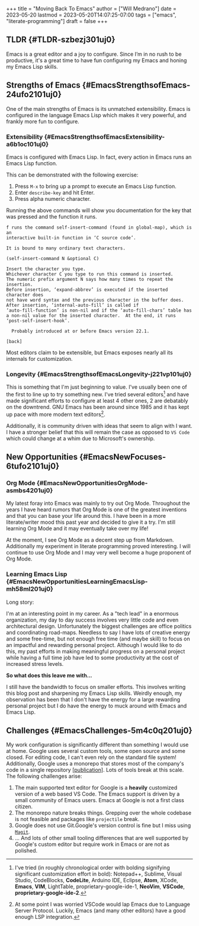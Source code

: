 +++
title = "Moving Back To Emacs"
author = ["Will Medrano"]
date = 2023-05-20
lastmod = 2023-05-20T14:07:25-07:00
tags = ["emacs", "literate-programming"]
draft = false
+++

## TLDR {#TLDR-szbezj301uj0}

Emacs is a great editor and a joy to configure. Since I’m in no rush to be
productive, it's a great time to have fun configuring my Emacs and honing my
Emacs Lisp skills.


## Strengths of Emacs {#EmacsStrengthsofEmacs-24ufo2101uj0}

One of the main strengths of Emacs is its unmatched extensibility. Emacs is
configured in the language Emacs Lisp which makes it very powerful, and frankly
more fun to configure.


### Extensibility {#EmacsStrengthsofEmacsExtensibility-a6b1oc101uj0}

Emacs is configured with Emacs Lisp. In fact, every action in Emacs runs an
Emacs Lisp function.

This can be demonstrated with the following exercise:

1.  Press `M-x` to bring up a prompt to execute an Emacs Lisp function.
2.  Enter `describe-key` and hit Enter.
3.  Press alpha numeric character.

Running the above commands will show you documentation for the key that was
pressed and the function it runs.

```text
f runs the command self-insert-command (found in global-map), which is an
interactive built-in function in ‘C source code’.

It is bound to many ordinary text characters.

(self-insert-command N &optional C)

Insert the character you type.
Whichever character C you type to run this command is inserted.
The numeric prefix argument N says how many times to repeat the insertion.
Before insertion, ‘expand-abbrev’ is executed if the inserted character does
not have word syntax and the previous character in the buffer does.
After insertion, ‘internal-auto-fill’ is called if
‘auto-fill-function’ is non-nil and if the ‘auto-fill-chars’ table has
a non-nil value for the inserted character.  At the end, it runs
‘post-self-insert-hook’.

  Probably introduced at or before Emacs version 22.1.

[back]
```

Most editors claim to be extensible, but Emacs exposes nearly all its internals
for customization.


### Longevity {#EmacsStrengthsofEmacsLongevity-j221vp101uj0}

This is something that I'm just beginning to value. I've usually been one of the
first to line up to try something new. I've tried several editors[^fn:1] and have made
significant efforts to configure at least 4 other ones, 2 are debatably on the
downtrend. GNU Emacs has been around since 1985 and it has kept up pace with
more modern text editors[^fn:2].

Additionally, it is community driven with ideas that seem to align with I
want. I have a stronger belief that this will remain the case as opposed to `VS
Code` which could change at a whim due to Microsoft's ownership.


## New Opportunities {#EmacsNewFocuses-6tufo2101uj0}


### Org Mode {#EmacsNewOpportunitiesOrgMode-asmbs4201uj0}

My latest foray into Emacs was mainly to try out Org Mode. Throughout the years
I have heard rumors that Org Mode is one of the greatest inventions and that you
can base your life around this. I have been in a more literate/writer mood this
past year and decided to give it a try. I'm still learning Org Mode and it may
eventually take over my life!

At the moment, I see Org Mode as a decent step up from Markdown. Additionally my
experiment in literate programming proved interesting. I will continue to use
Org Mode and I may very well become a huge proponent of Org Mode.


### Learning Emacs Lisp {#EmacsNewOpportunitiesLearningEmacsLisp-mh58ml201uj0}

Long story:

I'm at an interesting point in my career. As a "tech lead" in a enormous
organization, my day to day success involves very little code and even
architectural design. Unfortunately the biggest challenges are office politics
and coordinating road-maps. Needless to say I have lots of creative energy and
some free-time, but not enough free time (and maybe skill) to focus on an
impactful and rewarding personal project. Although I would like to do this, my
past efforts in making meaningful progress on a personal project while having a
full time job have led to some productivity at the cost of increased stress
levels.

**So what does this leave me with...**

I still have the bandwidth to focus on smaller efforts. This involves writing
this blog post and sharpening my Emacs Lisp skills. Weirdly enough, my
observation has been that I don't have the energy for a large rewarding personal
project but I do have the energy to muck around with Emacs and Emacs Lisp.


## Challenges {#EmacsChallenges-5m4c0q201uj0}

My work configuration is significantly different than something I would use at
home. Google uses several custom tools, some open source and some closed. For
editing code, I can't even rely on the standard file system! Additionally,
Google uses a monorepo that stores most of the company's code in a single
repository [[publication]​](https://research.google/pubs/pub45424/). Lots of tools break at this scale. The following
challenges arise:

1.  The main supported text editor for Google is a **heavily** customized version of
    a web based VS Code. The Emacs support is driven by a small community of
    Emacs users. Emacs at Google is not a first class citizen.
2.  The monorepo nature breaks things. Grepping over the whole codebase is not
    feasible and packages like `projectile` break.
3.  Google does not use Git.Google's version control is fine but I miss
    using [`Magit`](https://magit.vc/).
4.  ... And lots of other small tooling differences that are well supported by
    Google's custom editor but require work in Emacs or are not as polished.

[^fn:1]: I've tried (in roughly chronological order with bolding signifying
    significant customization effort in bold): Notepad++, Sublime, Visual Studio,
    CodeBlocks, ****CodeLite****, Arduino IDE, Eclipse, ****Atom****, XCode, ****Emacs****,
    ****VIM****, LightTable, proprietary-google-ide-1, ****NeoVim****, ****VSCode****,
    ****proprietary-google-ide-2****.
[^fn:2]: At some point I was worried VSCode would lap Emacs due to Language Server
    Protocol. Luckily, Emacs (and many other editors) have a good enough LSP
    integration.